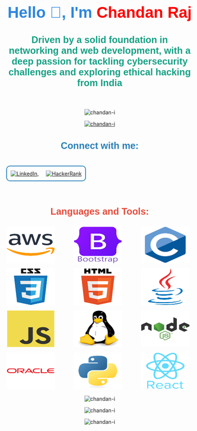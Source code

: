 <h1 align="center" style="font-family: 'Arial', sans-serif; color: #2e86de; font-size: 3em;">Hello 👋, I'm <span style="color: red;">Chandan Raj</span></h1>
<h3 align="center" style="font-family: 'Verdana', sans-serif; color: #16a085; font-size: 1.8em;">
    Driven by a solid foundation in networking and web development, with a deep passion for tackling cybersecurity challenges and exploring ethical hacking from India
</h3>
<br>

<p align="center">
    <img src="https://komarev.com/ghpvc/?username=chandan-i&label=Profile%20views&color=0e75b6&style=flat" alt="chandan-i" />
</p>

<p align="center">
    <a href="https://github.com/ryo-ma/github-profile-trophy">
        <img src="https://github-profile-trophy.vercel.app/?username=chandan-i" alt="chandan-i" />
    </a>
</p>

<h3 align="center" style="font-family: 'Verdana', sans-serif; color: #2980b9; font-size:1.8em;">Connect with me:</h3>
<p align="center" style="border: 2px solid #2980b9; border-radius: 10px; padding: 10px; display: inline-block;">
    <a href="https://www.linkedin.com/in/chandan-raj-a50348248/" target="blank">
        <img align="center" src="https://raw.githubusercontent.com/rahuldkjain/github-profile-readme-generator/master/src/images/icons/Social/linked-in-alt.svg" alt="LinkedIn" height="100" width="130" />
    </a>&nbsp;&nbsp;&nbsp;&nbsp;
    <a href="https://www.hackerrank.com/dashboard" target="blank">
        <img align="center" src="https://raw.githubusercontent.com/rahuldkjain/github-profile-readme-generator/master/src/images/icons/Social/hackerrank.svg" alt="HackerRank" height="100" width="130" />
    </a>
</p>
<br><br>
<h3 align="center" style="font-family: 'Verdana', sans-serif; color: #e74c3c; font-size:1.8em;">Languages and Tools:</h3>
<p align="center" style="display: flex; flex-wrap: wrap; justify-content: center; gap: 10px; max-width: 800px; margin: 0 auto;">
<a href="https://aws.amazon.com" target="_blank" rel="noreferrer">
    <img src="https://raw.githubusercontent.com/devicons/devicon/master/icons/amazonwebservices/amazonwebservices-original-wordmark.svg" alt="AWS" width="130" height="100" />
</a>&nbsp;&nbsp;&nbsp;&nbsp;&nbsp;&nbsp;&nbsp;&nbsp;
<a href="https://getbootstrap.com" target="_blank" rel="noreferrer">
    <img src="https://raw.githubusercontent.com/devicons/devicon/master/icons/bootstrap/bootstrap-original-wordmark.svg" alt="Bootstrap" width="130" height="100" />
</a>&nbsp;&nbsp;&nbsp;&nbsp;&nbsp;&nbsp;&nbsp;&nbsp;
<a href="https://www.cprogramming.com/" target="_blank" rel="noreferrer">
    <img src="https://raw.githubusercontent.com/devicons/devicon/master/icons/c/c-original.svg" alt="C" width="130" height="100" />
</a><br><br>
<a href="https://www.w3schools.com/css/" target="_blank" rel="noreferrer">
    <img src="https://raw.githubusercontent.com/devicons/devicon/master/icons/css3/css3-original-wordmark.svg" alt="CSS3" width="130" height="100" />
</a>&nbsp;&nbsp;&nbsp;&nbsp;&nbsp;&nbsp;&nbsp;&nbsp;
<a href="https://www.w3.org/html/" target="_blank" rel="noreferrer">
    <img src="https://raw.githubusercontent.com/devicons/devicon/master/icons/html5/html5-original-wordmark.svg" alt="HTML5" width="130" height="100" />
</a>&nbsp;&nbsp;&nbsp;&nbsp;&nbsp;&nbsp;&nbsp;&nbsp;
<a href="https://www.java.com" target="_blank" rel="noreferrer">
    <img src="https://raw.githubusercontent.com/devicons/devicon/master/icons/java/java-original.svg" alt="Java" width="130" height="100" />
</a><br><br>
<a href="https://developer.mozilla.org/en-US/docs/Web/JavaScript" target="_blank" rel="noreferrer">
    <img src="https://raw.githubusercontent.com/devicons/devicon/master/icons/javascript/javascript-original.svg" alt="JavaScript" width="130" height="100" />
</a>&nbsp;&nbsp;&nbsp;&nbsp;&nbsp;&nbsp;&nbsp;&nbsp;
<a href="https://www.linux.org/" target="_blank" rel="noreferrer">
    <img src="https://raw.githubusercontent.com/devicons/devicon/master/icons/linux/linux-original.svg" alt="Linux" width="130" height="100" />
</a>&nbsp;&nbsp;&nbsp;&nbsp;&nbsp;&nbsp;&nbsp;&nbsp;
<a href="https://nodejs.org" target="_blank" rel="noreferrer">
    <img src="https://raw.githubusercontent.com/devicons/devicon/master/icons/nodejs/nodejs-original-wordmark.svg" alt="Node.js" width="130" height="100" />
</a><br><br>
<a href="https://www.oracle.com/" target="_blank" rel="noreferrer">
    <img src="https://raw.githubusercontent.com/devicons/devicon/master/icons/oracle/oracle-original.svg" alt="Oracle" width="130" height="100" />
</a>&nbsp;&nbsp;&nbsp;&nbsp;&nbsp;&nbsp;&nbsp;&nbsp;
<a href="https://www.python.org" target="_blank" rel="noreferrer">
    <img src="https://raw.githubusercontent.com/devicons/devicon/master/icons/python/python-original.svg" alt="Python" width="130" height="100" />
</a>&nbsp;&nbsp;&nbsp;&nbsp;&nbsp;&nbsp;&nbsp;&nbsp;
<a href="https://reactjs.org/" target="_blank" rel="noreferrer">
    <img src="https://raw.githubusercontent.com/devicons/devicon/master/icons/react/react-original-wordmark.svg" alt="React" width="130" height="100" />
</a>
<br><br>
    
</p>

<p align="center">
    <img src="https://github-readme-stats.vercel.app/api/top-langs?username=chandan-i&show_icons=true&locale=en&layout=compact" alt="chandan-i" />
</p>

<p align="center">
    <img src="https://github-readme-stats.vercel.app/api?username=chandan-i&show_icons=true&locale=en" alt="chandan-i" />
</p>

<p align="center">
    <img src="https://github-readme-streak-stats.herokuapp.com/?user=chandan-i&" alt="chandan-i" />
</p>
